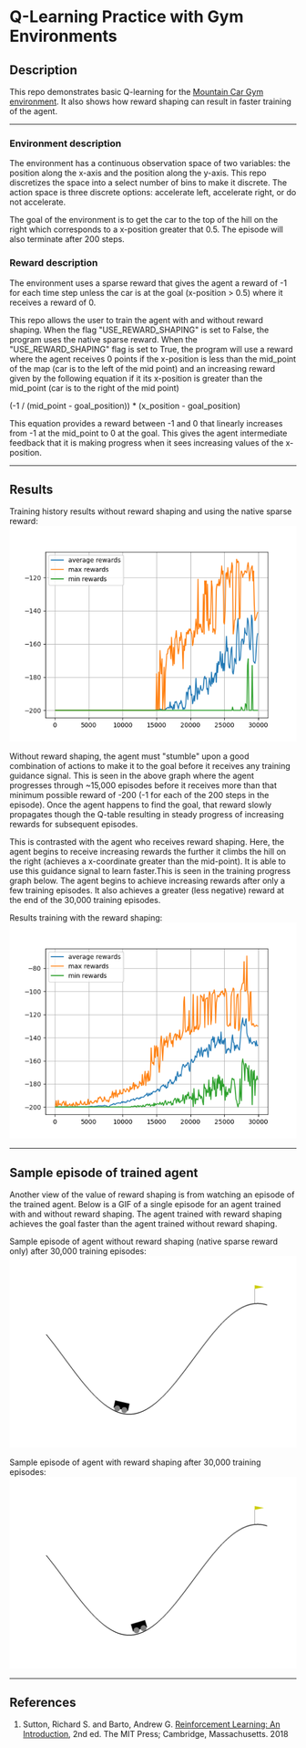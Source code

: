 # Q-Learning Practice with Gym Environments

## Description
This repo demonstrates basic Q-learning for the [Mountain Car Gym environment](https://www.gymlibrary.dev/environments/classic_control/mountain_car/). It also shows how reward shaping can result in faster training of the agent.

---
### Environment description
The environment has a continuous observation space of two variables: the position along the x-axis and the position along the y-axis. This repo discretizes the space into a select number of bins to make it discrete. The action space is three discrete options: accelerate left, accelerate right, or do not accelerate.

The goal of the environment is to get the car to the top of the hill on the right which corresponds to a x-position greater that 0.5. The episode will also terminate after 200 steps.

### Reward description
The environment uses a sparse reward that gives the agent a reward of -1 for each time step unless the car is at the goal (x-position > 0.5) where it receives a reward of 0. 

This repo allows the user to train the agent with and without reward shaping. When the flag "USE_REWARD_SHAPING" is set to False, the program uses the native sparse reward. When the "USE_REWARD_SHAPING" flag is set to True, the program will use a reward where the agent receives 0 points if the x-position is less than the mid_point of the map (car is to the left of the mid point) and an increasing reward given by the following equation if it its x-position is greater than the mid_point (car is to the right of the mid point)

(-1 / (mid_point - goal_position)) * (x_position - goal_position)

This equation provides a reward between -1 and 0 that linearly increases from -1 at the mid_point to 0 at the goal. This gives the agent intermediate feedback that it is making progress when it sees increasing values of the x-position.

---

## Results
Training history results without reward shaping and using the native sparse reward:
![TrainingHistory_noShaping](Images/TrainingHistory-MountainCar-v0-USE_REWARD_SHAPING-False.png)

Without reward shaping, the agent must "stumble" upon a good combination of actions to make it to the goal before it receives any training guidance signal. This is seen in the above graph where the agent progresses through ~15,000 episodes before it receives more than that minimum possible reward of -200 (-1 for each of the 200 steps in the episode). Once the agent happens to find the goal, that reward slowly propagates though the Q-table resulting in steady progress of increasing rewards for subsequent episodes.

This is contrasted with the agent who receives reward shaping. Here, the agent begins to receive increasing rewards the further it climbs the hill on the right (achieves a x-coordinate greater than the mid-point). It is able to use this guidance signal to learn faster.This is seen in the training progress graph below. The agent begins to achieve increasing rewards after only a few training episodes. It also achieves a greater (less negative) reward at the end of the 30,000 training episodes.

Results training with the reward shaping:
![TrainingHistory_withShaping](Images/TrainingHistory-MountainCar-v0-USE_REWARD_SHAPING-True.png)

---
## Sample episode of trained agent
Another view of the value of reward shaping is from watching an episode of the trained agent. Below is a GIF of a single episode for an agent trained with and without reward shaping. The agent trained with reward shaping achieves the goal faster than the agent trained without reward shaping.

Sample episode of agent without reward shaping (native sparse reward only) after 30,000 training episodes:
![TrainingSample_noShaping](Images/Animation-MountainCar-v0-USE_REWARD_SHAPING-False.gif)

Sample episode of agent with reward shaping after 30,000 training episodes:
![TrainingSample_withShaping](Images/Animation-MountainCar-v0-USE_REWARD_SHAPING-True.gif)

---

## References

1. Sutton, Richard S. and Barto, Andrew G. <ins>Reinforcement Learning: An Introduction</ins>, 2nd ed. The MIT Press; Cambridge, Massachusetts. 2018
